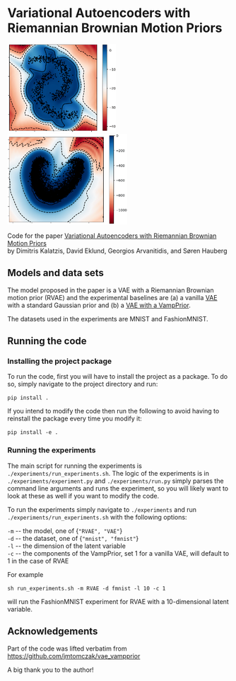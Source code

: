 # Variational Autoencoders with Riemannian Brownian Motion Priors
<p float="left">
  <img src="./moons_density.png" height="200" />
  <img src="/mnist_toy_density.png" height="205" /> 
</p>


Code for the paper [Variational Autoencoders with Riemannian Brownian Motion Priors](https://arxiv.org/abs/2002.05227) \
by Dimitris Kalatzis, David Eklund, Georgios Arvanitidis, and Søren Hauberg

## Models and data sets
The model proposed in the paper is a VAE with a Riemannian Brownian motion prior (RVAE) and the experimental baselines are (a) a vanilla [VAE](https://arxiv.org/abs/1312.6114) with a standard Gaussian prior and (b) a [VAE with a VampPrior](https://arxiv.org/abs/1705.07120).

The datasets used in the experiments are MNIST and FashionMNIST.

## Running the code
### Installing the project package
To run the code, first you will have to install the project as a package. To do so,
simply navigate to the project directory and run:

```
pip install .
```

If you intend to modify the code then run the following to avoid having to
reinstall the package every time you modify it:

```
pip install -e .
```

### Running the experiments
The main script for running the experiments is `./experiments/run_experiments.sh`.
The logic of the experiments is in `./experiments/experiment.py` and `./experiments/run.py`
simply parses the command line arguments and runs the experiment, so you will likely want 
to look at these as well if you want to modify the code.

To run the experiments simply navigate to `./experiments` and run `./experiments/run_experiments.sh` 
with the following options:

`-m` -- the model, one of {`"RVAE", "VAE"`} \
`-d` -- the dataset, one of {`"mnist", "fmnist"`} \
`-l` -- the dimension of the latent variable \
`-c` -- the components of the VampPrior, set 1 for a vanilla VAE, will default to 1 in the case of RVAE

For example
```
sh run_experiments.sh -m RVAE -d fmnist -l 10 -c 1
```
will run the FashionMNIST experiment for RVAE with a 10-dimensional latent variable.

## Acknowledgements
Part of the code was lifted verbatim from https://github.com/jmtomczak/vae_vampprior

A big thank you to the author!
